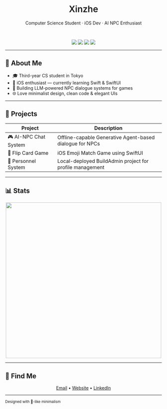 <h1 align="center" style="font-weight: 600;">Xinzhe</h1>
<p align="center">Computer Science Student · iOS Dev · AI NPC Enthusiast</p>

<br/>

<p align="center">
  <img src="https://img.shields.io/badge/Swift-F05138?style=flat&logo=swift&logoColor=white"/>
  <img src="https://img.shields.io/badge/Python-3776AB?style=flat&logo=python&logoColor=white"/>
  <img src="https://img.shields.io/badge/Docker-2496ED?style=flat&logo=docker&logoColor=white"/>
  <img src="https://img.shields.io/badge/Linux-FCC624?style=flat&logo=linux&logoColor=black"/>
</p>

---

## 🧠 About Me

- 🎓 Third-year CS student in Tokyo
- 🍎 iOS enthusiast — currently learning Swift & SwiftUI
- 🤖 Building LLM-powered NPC dialogue systems for games
- 🌐 Love minimalist design, clean code & elegant UIs

---

## 🧩 Projects

| Project | Description |
|--------|-------------|
| 🎮 AI-NPC Chat System | Offline-capable Generative Agent-based dialogue for NPCs |
| 📱 Flip Card Game | iOS Emoji Match Game using SwiftUI |
| 🧾 Personnel System | Local-deployed BuildAdmin project for profile management |

---

## 📊 Stats

<p align="center">
  <img src="https://github-readme-stats.vercel.app/api?username=你的GitHub用户名&show_icons=true&theme=graywhite&hide_title=true&hide=issues&hide_rank=true" width="500">
</p>

---

## 🧭 Find Me

<p align="center">
  <a href="mailto:your_email@example.com">Email</a> • 
  <a href="https://yourwebsite.com">Website</a> • 
  <a href="https://linkedin.com/in/yourname">LinkedIn</a>
</p>

---

<sub align="center">Designed with 🍎-like minimalism</sub>
